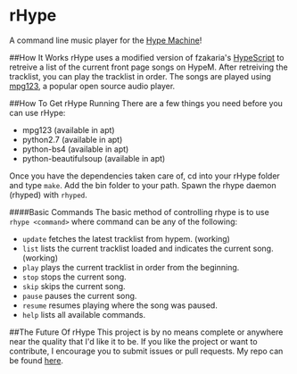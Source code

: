 # rHype
A command line music player for the [Hype Machine](http://hypem.com/)!

##How It Works
rHype uses a modified version of fzakaria's [HypeScript](https://github.com/fzakaria/HypeScript) to retreive a list of the current front page songs on HypeM. 
After retreiving the tracklist, you can play the tracklist in order.
The songs are played using [mpg123](http://www.mpg123.de/), a popular open source audio player.

##How To Get rHype Running
There are a few things you need before you can use rHype:

  * mpg123 (available in apt)
  * python2.7 (available in apt)
  * python-bs4 (available in apt)
  * python-beautifulsoup (available in apt)

Once you have the dependencies taken care of, cd into your rHype folder and type `make`.
Add the bin folder to your path.
Spawn the rhype daemon (rhyped) with `rhyped`.

####Basic Commands
The basic method of controlling rhype is to use `rhype <command>` where command can be any of the following:

  * `update` fetches the latest tracklist from hypem. (working)
  * `list` lists the current tracklist loaded and indicates the current song. (working)
  * `play` plays the current tracklist in order from the beginning.
  * `stop` stops the current song.
  * `skip` skips the current song.
  * `pause` pauses the current song. 
  * `resume` resumes playing where the song was paused.
  * `help` lists all available commands.

##The Future Of rHype
This project is by no means complete or anywhere near the quality that I'd like it to be. 
If you like the project or want to contribute, I encourage you to submit issues or pull requests.
My repo can be found [here](https://github.com/eneva002/rhype).



